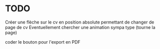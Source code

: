 # TODO 

Créer une flèche sur le cv en position absolute permettant de changer de page de cv
Eventuellement chercher une animation sympa type (tourne la page)

coder le bouton pour l'export en PDF